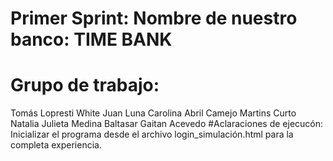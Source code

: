 # Primer Sprint: Nombre de nuestro banco: TIME BANK
# Grupo de trabajo: 
Tomás Lopresti White
Juan Luna
Carolina Abril Camejo Martins Curto
Natalia Julieta Medina
Baltasar Gaitan Acevedo
#Aclaraciones de ejecucón:
Inicializar el programa desde el archivo login_simulación.html para la completa experiencia.
